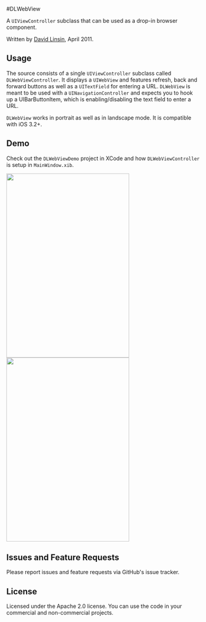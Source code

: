 #DLWebView

A `UIViewController` subclass that can be used as a drop-in browser component.

Written by [David Linsin](http://dlinsin.github.com), April 2011.


## Usage

The source consists of a single `UIViewController` subclass called `DLWebViewController`. It displays a `UIWebView` and features refresh, back and forward buttons as well as a `UITextField` for entering a URL. `DLWebView` is meant to be used with a `UINavigationController` and expects you to hook up a UIBarButtonItem, which is enabling/disabling the text field to enter a URL. 

`DLWebView` works in portrait as well as in landscape mode. It is compatible with iOS 3.2+.

## Demo

Check out the `DLWebViewDemo` project in XCode and how `DLWebViewController` is setup in `MainWindow.xib`. 

<img src="http://dlinsin-downloads.s3-external-3.amazonaws.com/DLWebView.png" width="320" height="480"/>
<img src="http://dlinsin-downloads.s3-external-3.amazonaws.com/DLWebView1.png" width="320" height="480"/>


## Issues and Feature Requests

Please report issues and feature requests via GitHub's issue tracker.


## License

Licensed under the Apache 2.0 license. You can use the code in your commercial and non-commercial projects.
